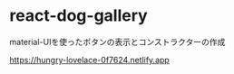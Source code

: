 # react-dog-gallery


material-UIを使ったボタンの表示とコンストラクターの作成

https://hungry-lovelace-0f7624.netlify.app
